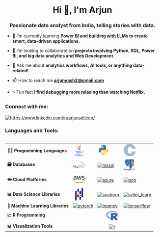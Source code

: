 <h1 align="center">Hi 👋, I'm Arjun</h1>
<h3 align="center">Passionate data analyst from India, telling stories with data.</h3>

<div align="center">

 
  
</div>


- 🌱 I’m currently learning **Power BI and building with LLMs to create smart, data-driven applications.**

- 👯 I’m looking to collaborate on **projects involving Python, SQL, Power BI, and big data analytics and Web Development.**

- 💬 Ask me about **analytics workflows, AI tools, or anything data-related!**

- 📫 How to reach me **arjunyash2@gmail.com**

- ⚡ Fun fact **I find debugging more relaxing than watching Netflix.**

<h3 align="left">Connect with me:</h3>
<p align="left">
<a href="https://linkedin.com/in/https://www.linkedin.com/in/arjunsdileep/" target="blank"><img align="center" src="https://raw.githubusercontent.com/rahuldkjain/github-profile-readme-generator/master/src/images/icons/Social/linked-in-alt.svg" alt="https://www.linkedin.com/in/arjunsdileep/" height="30" width="40" /></a>
</p>

<h3 align="left">Languages and Tools:</h3>

<table align="left" style="border-spacing: 0; width: 100%; table-layout: fixed;">
  <!-- Row for Programming Languages -->
  <tr>
    <td><strong>👨‍💻 Programming Languages</strong></td>
    <td><a href="https://www.java.com" target="_blank" rel="noreferrer"><img src="https://raw.githubusercontent.com/devicons/devicon/master/icons/java/java-original.svg" alt="java" width="40" height="40"/></a></td>
    <td><a href="https://www.python.org" target="_blank" rel="noreferrer"><img src="https://raw.githubusercontent.com/devicons/devicon/master/icons/python/python-original.svg" alt="python" width="40" height="40"/></a></td>
    <td><a href="https://www.cprogramming.com/" target="_blank" rel="noreferrer"><img src="https://raw.githubusercontent.com/devicons/devicon/master/icons/c/c-original.svg" alt="c" width="40" height="40"/></a></td>
  
  </tr>

  <!-- Row for Databases -->
  <tr>
    <td><strong>🗃️ Databases</strong></td>
    <td><a href="https://www.mysql.com/" target="_blank" rel="noreferrer"><img src="https://raw.githubusercontent.com/devicons/devicon/master/icons/mysql/mysql-original-wordmark.svg" alt="mysql" width="40" height="40"/></a></td>
    <td><a href="https://www.microsoft.com/en-us/sql-server" target="_blank" rel="noreferrer"><img src="https://www.svgrepo.com/show/303229/microsoft-sql-server-logo.svg" alt="mssql" width="40" height="40"/></a></td>
    <td><a href="https://www.postgresql.org" target="_blank" rel="noreferrer"><img src="https://raw.githubusercontent.com/devicons/devicon/master/icons/postgresql/postgresql-original-wordmark.svg" alt="postgresql" width="40" height="40"/></a></td>
  </tr>

  <!-- Row for Cloud Platforms -->
  <tr>
    <td><strong>☁️ Cloud Platforms</strong></td>
    <td><a href="https://aws.amazon.com" target="_blank" rel="noreferrer"><img src="https://raw.githubusercontent.com/devicons/devicon/master/icons/amazonwebservices/amazonwebservices-original-wordmark.svg" alt="aws" width="40" height="40"/></a></td>
    <td><a href="https://azure.microsoft.com/en-in/" target="_blank" rel="noreferrer"><img src="https://www.vectorlogo.zone/logos/microsoft_azure/microsoft_azure-icon.svg" alt="azure" width="40" height="40"/></a></td>
    <td><a href="https://cloud.google.com" target="_blank" rel="noreferrer"><img src="https://www.vectorlogo.zone/logos/google_cloud/google_cloud-icon.svg" alt="gcp" width="40" height="40"/></a></td>
  </tr>


  <!-- Row for Data Science Libraries -->
  <tr>
    <td><strong>📊 Data Science Libraries</strong></td>
    <td><a href="https://pandas.pydata.org/" target="_blank" rel="noreferrer"><img src="https://raw.githubusercontent.com/devicons/devicon/2ae2a900d2f041da66e950e4d48052658d850630/icons/pandas/pandas-original.svg" alt="pandas" width="40" height="40"/></a></td>
    <td><a href="https://seaborn.pydata.org/" target="_blank" rel="noreferrer"><img src="https://seaborn.pydata.org/_images/logo-mark-lightbg.svg" alt="seaborn" width="40" height="40"/></a></td>
    <td><a href="https://scikit-learn.org/" target="_blank" rel="noreferrer"><img src="https://upload.wikimedia.org/wikipedia/commons/0/05/Scikit_learn_logo_small.svg" alt="scikit_learn" width="40" height="40"/></a></td>

  </tr>

  <!-- Row for Machine Learning Libraries -->
  <tr>
    <td><strong>🤖 Machine Learning Libraries</strong></td>
    <td><a href="https://pytorch.org/" target="_blank" rel="noreferrer"><img src="https://www.vectorlogo.zone/logos/pytorch/pytorch-icon.svg" alt="pytorch" width="40" height="40"/></a></td>
    <td><a href="https://opencv.org/" target="_blank" rel="noreferrer"><img src="https://www.vectorlogo.zone/logos/opencv/opencv-icon.svg" alt="opencv" width="40" height="40"/></a></td>
    <td><a href="https://www.tensorflow.org" target="_blank" rel="noreferrer"><img src="https://www.vectorlogo.zone/logos/tensorflow/tensorflow-icon.svg" alt="tensorflow" width="40" height="40"/></a></td>
  </tr>

  <!-- Row for R Programming -->
  <tr>
    <td><strong>📈 R Programming</strong></td>
    <td colspan="3" style="padding: 0; text-align: center;"><a href="https://www.r-project.org/" target="_blank" rel="noreferrer"><img src="https://raw.githubusercontent.com/devicons/devicon/master/icons/r/r-original.svg" alt="r" width="40" height="40"/></a></td>
  </tr>
<tr>
    <td><strong>📊 Visualization Tools</strong></td>
  <td colspan="3" style="padding: 0; text-align: center;"><a href="https://powerbi.microsoft.com/" target="_blank" rel="noreferrer"><img src="https://github.com/microsoft/PowerBI-Icons/blob/main/SVG/Desktop.svg" alt="r" width="40" height="40"/></a></td>
  </tr>
    
  
  </tr>
</table>

